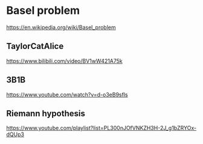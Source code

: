# Basel problem

https://en.wikipedia.org/wiki/Basel_problem

## TaylorCatAlice

https://www.bilibili.com/video/BV1wW421A75k

## 3B1B

https://www.youtube.com/watch?v=d-o3eB9sfls

## Riemann hypothesis

https://www.youtube.com/playlist?list=PL300nJOfVNKZH3H-2J_g1bZRYOx-dQUp3
